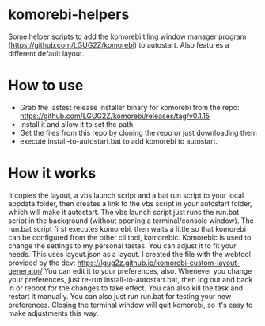 # komorebi-helpers
Some helper scripts to add the komorebi tiling window manager program (https://github.com/LGUG2Z/komorebi) to autostart.
Also features a different default layout.

# How to use
- Grab the lastest release installer binary for komorebi from the repo: https://github.com/LGUG2Z/komorebi/releases/tag/v0.1.15
- Install it and allow it to set the path
- Get the files from this repo by cloning the repo or just downloading them
- execute install-to-autostart.bat to add komorebi to autostart.

# How it works
It copies the layout, a vbs launch script and a bat run script to your local appdata folder, then creates a link to the vbs script in your autostart folder, which will make it autostart.
The vbs launch script just runs the run.bat script in the background (without opening a terminal/console window).
The run.bat script first executes komorebi, then waits a little so that komorebi can be configured from the other cli tool, komorebic.
Komorebic is used to change the settings to my personal tastes.
You can adjust it to fit your needs.
This uses layout.json as a layout.
I created the file with the webtool provided by the dev: https://lgug2z.github.io/komorebi-custom-layout-generator/
You can edit it to your preferences, also.
Whenever you change your preferences, just re-run install-to-autostart.bat, then log out and back in or reboot for the changes to take effect.
You can also kill the task and restart it manually.
You can also just run run.bat for testing your new preferences.
Closing the terminal window will quit komorebi, so it's easy to make adjustments this way.
